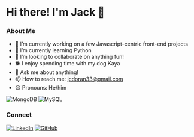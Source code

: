 # Hi there! I'm Jack 👋

### About Me
- 🔭 I’m currently working on a few Javascript-centric front-end projects
- 🌱 I’m currently learning Python
- 👯 I’m looking to collaborate on anything fun!
- :dog2: I enjoy spending time with my dog Kaya
- 💬 Ask me about anything!
- 📫 How to reach me: jcdoran33@gmail.com
- 😄 Pronouns: He/him

![MongoDB](https://img.shields.io/badge/MongoDB-%234ea94b.svg?style=for-the-badge&logo=mongodb&logoColor=white) ![MySQL](https://img.shields.io/badge/mysql-%2300f.svg?style=for-the-badge&logo=mysql&logoColor=white) 

### Connect
[![LinkedIn](https://img.shields.io/badge/linkedin-%230077B5.svg?style=for-the-badge&logo=linkedin&logoColor=white)](https://www.linkedin.com/in/j-doran/) [![GitHub](https://img.shields.io/badge/github-%23121011.svg?style=for-the-badge&logo=github&logoColor=white)](https://github.com/jcdoran33)
